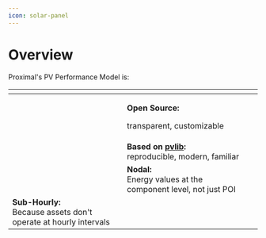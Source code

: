 ```yaml
---
icon: solar-panel
---
```


# Overview

Proximal's PV Performance Model is:

<table data-view="cards"><thead><tr><th></th><th></th><th></th></tr></thead><tbody><tr><td></td><td><p><strong>Open Source:</strong>  </p><p>transparent, customizable</p></td><td></td></tr><tr><td></td><td><strong>Based on</strong> <a href="https://pvlib-python.readthedocs.io/en/stable/"><strong>pvlib</strong></a><strong>:</strong><br>reproducible, modern, familiar</td><td></td></tr><tr><td></td><td><strong>Nodal:</strong><br>Energy values at the component level, not just POI</td><td></td></tr><tr><td><strong>Sub-Hourly:</strong><br>Because assets don't operate at hourly intervals</td><td></td><td></td></tr></tbody></table>



